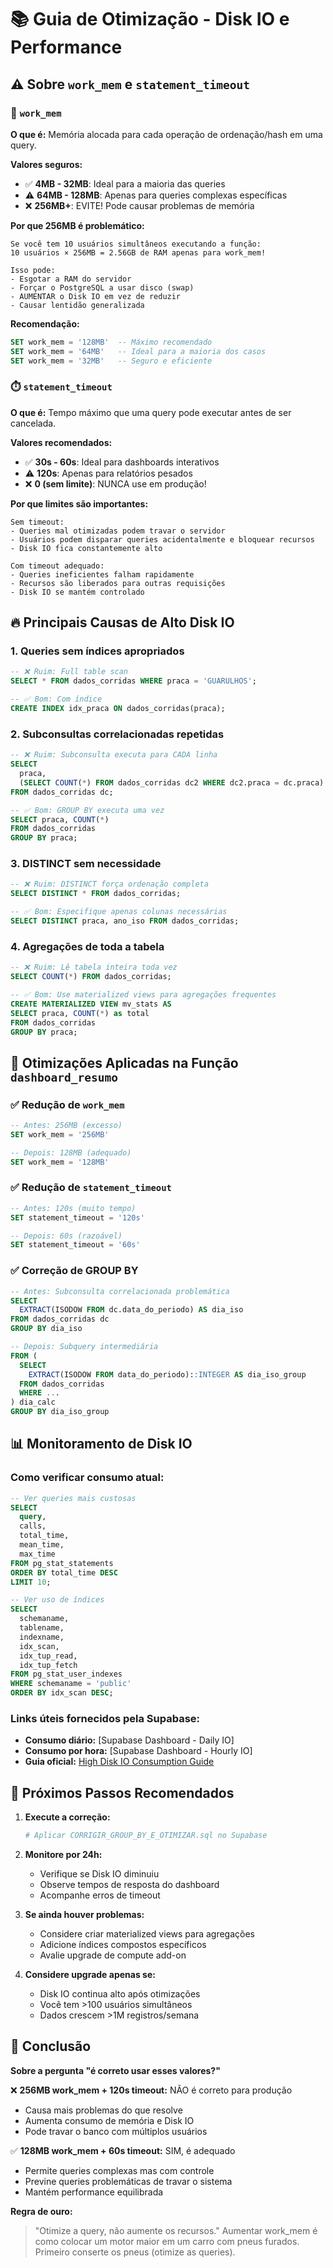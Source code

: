 # 📚 Guia de Otimização - Disk IO e Performance

## ⚠️ Sobre `work_mem` e `statement_timeout`

### 🔧 `work_mem`
**O que é:** Memória alocada para cada operação de ordenação/hash em uma query.

**Valores seguros:**
- ✅ **4MB - 32MB**: Ideal para a maioria das queries
- ⚠️ **64MB - 128MB**: Apenas para queries complexas específicas
- ❌ **256MB+**: EVITE! Pode causar problemas de memória

**Por que 256MB é problemático:**
```
Se você tem 10 usuários simultâneos executando a função:
10 usuários × 256MB = 2.56GB de RAM apenas para work_mem!

Isso pode:
- Esgotar a RAM do servidor
- Forçar o PostgreSQL a usar disco (swap)
- AUMENTAR o Disk IO em vez de reduzir
- Causar lentidão generalizada
```

**Recomendação:**
```sql
SET work_mem = '128MB'  -- Máximo recomendado
SET work_mem = '64MB'   -- Ideal para a maioria dos casos
SET work_mem = '32MB'   -- Seguro e eficiente
```

### ⏱️ `statement_timeout`
**O que é:** Tempo máximo que uma query pode executar antes de ser cancelada.

**Valores recomendados:**
- ✅ **30s - 60s**: Ideal para dashboards interativos
- ⚠️ **120s**: Apenas para relatórios pesados
- ❌ **0 (sem limite)**: NUNCA use em produção!

**Por que limites são importantes:**
```
Sem timeout:
- Queries mal otimizadas podem travar o servidor
- Usuários podem disparar queries acidentalmente e bloquear recursos
- Disk IO fica constantemente alto

Com timeout adequado:
- Queries ineficientes falham rapidamente
- Recursos são liberados para outras requisições
- Disk IO se mantém controlado
```

## 🔥 Principais Causas de Alto Disk IO

### 1. **Queries sem índices apropriados**
```sql
-- ❌ Ruim: Full table scan
SELECT * FROM dados_corridas WHERE praca = 'GUARULHOS';

-- ✅ Bom: Com índice
CREATE INDEX idx_praca ON dados_corridas(praca);
```

### 2. **Subconsultas correlacionadas repetidas**
```sql
-- ❌ Ruim: Subconsulta executa para CADA linha
SELECT 
  praca,
  (SELECT COUNT(*) FROM dados_corridas dc2 WHERE dc2.praca = dc.praca)
FROM dados_corridas dc;

-- ✅ Bom: GROUP BY executa uma vez
SELECT praca, COUNT(*)
FROM dados_corridas
GROUP BY praca;
```

### 3. **DISTINCT sem necessidade**
```sql
-- ❌ Ruim: DISTINCT força ordenação completa
SELECT DISTINCT * FROM dados_corridas;

-- ✅ Bom: Especifique apenas colunas necessárias
SELECT DISTINCT praca, ano_iso FROM dados_corridas;
```

### 4. **Agregações de toda a tabela**
```sql
-- ❌ Ruim: Lê tabela inteira toda vez
SELECT COUNT(*) FROM dados_corridas;

-- ✅ Bom: Use materialized views para agregações frequentes
CREATE MATERIALIZED VIEW mv_stats AS
SELECT praca, COUNT(*) as total
FROM dados_corridas
GROUP BY praca;
```

## 🎯 Otimizações Aplicadas na Função `dashboard_resumo`

### ✅ Redução de `work_mem`
```sql
-- Antes: 256MB (excesso)
SET work_mem = '256MB'

-- Depois: 128MB (adequado)
SET work_mem = '128MB'
```

### ✅ Redução de `statement_timeout`
```sql
-- Antes: 120s (muito tempo)
SET statement_timeout = '120s'

-- Depois: 60s (razoável)
SET statement_timeout = '60s'
```

### ✅ Correção de GROUP BY
```sql
-- Antes: Subconsulta correlacionada problemática
SELECT 
  EXTRACT(ISODOW FROM dc.data_do_periodo) AS dia_iso
FROM dados_corridas dc
GROUP BY dia_iso

-- Depois: Subquery intermediária
FROM (
  SELECT 
    EXTRACT(ISODOW FROM data_do_periodo)::INTEGER AS dia_iso_group
  FROM dados_corridas
  WHERE ...
) dia_calc
GROUP BY dia_iso_group
```

## 📊 Monitoramento de Disk IO

### Como verificar consumo atual:
```sql
-- Ver queries mais custosas
SELECT 
  query,
  calls,
  total_time,
  mean_time,
  max_time
FROM pg_stat_statements
ORDER BY total_time DESC
LIMIT 10;

-- Ver uso de índices
SELECT 
  schemaname,
  tablename,
  indexname,
  idx_scan,
  idx_tup_read,
  idx_tup_fetch
FROM pg_stat_user_indexes
WHERE schemaname = 'public'
ORDER BY idx_scan DESC;
```

### Links úteis fornecidos pela Supabase:
- **Consumo diário:** [Supabase Dashboard - Daily IO]
- **Consumo por hora:** [Supabase Dashboard - Hourly IO]
- **Guia oficial:** [High Disk IO Consumption Guide](https://supabase.com/docs/guides/platform/performance#high-disk-io-consumption)

## 🚀 Próximos Passos Recomendados

1. **Execute a correção:**
   ```bash
   # Aplicar CORRIGIR_GROUP_BY_E_OTIMIZAR.sql no Supabase
   ```

2. **Monitore por 24h:**
   - Verifique se Disk IO diminuiu
   - Observe tempos de resposta do dashboard
   - Acompanhe erros de timeout

3. **Se ainda houver problemas:**
   - Considere criar materialized views para agregações
   - Adicione índices compostos específicos
   - Avalie upgrade de compute add-on

4. **Considere upgrade apenas se:**
   - Disk IO continua alto após otimizações
   - Você tem >100 usuários simultâneos
   - Dados crescem >1M registros/semana

## 📝 Conclusão

**Sobre a pergunta "é correto usar esses valores?"**

❌ **256MB work_mem + 120s timeout:** NÃO é correto para produção
- Causa mais problemas do que resolve
- Aumenta consumo de memória e Disk IO
- Pode travar o banco com múltiplos usuários

✅ **128MB work_mem + 60s timeout:** SIM, é adequado
- Permite queries complexas mas com controle
- Previne queries problemáticas de travar o sistema
- Mantém performance equilibrada

**Regra de ouro:**
> "Otimize a query, não aumente os recursos."
> Aumentar work_mem é como colocar um motor maior em um carro com pneus furados.
> Primeiro conserte os pneus (otimize as queries).

